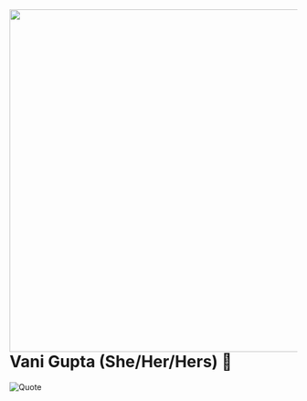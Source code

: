 
<img align='right' src='Entry.gif' width='600"'>

# Vani Gupta (She/Her/Hers) :unicorn:



![Quote](https://github-readme-quotes.herokuapp.com/quote?theme=dark)

